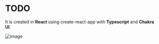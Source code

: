 
# TODO
It is created in **React** using create-react-app with **Typescript** and **Chakra UI**.



![image](https://user-images.githubusercontent.com/19678760/162580935-0484e879-a7f3-42a0-8b6d-66d8278c3574.png)


